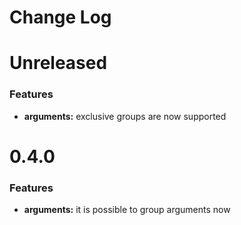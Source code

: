 # Change Log


# Unreleased

### Features

* **arguments:** exclusive groups are now supported

# 0.4.0

### Features

* **arguments:** it is possible to group arguments now
